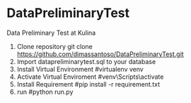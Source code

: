 # DataPreliminaryTest
Data Preliminary Test at Kulina

1. Clone repository
git clone https://github.com/dimassantoso/DataPreliminaryTest.git
2. Import datapreliminarytest.sql to your database
3. Install Virtual Environment
#virtualenv venv
4. Activate Virtual Enviroment
#venv\Scripts\activate 
5. Install Requirement
#pip install -r requirement.txt
6. run
#python run.py
